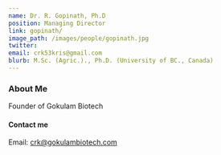 ```yaml
---
name: Dr. R. Gopinath, Ph.D
position: Managing Director
link: gopinath/
image_path: /images/people/gopinath.jpg
twitter:
email: crk53kris@gmail.com
blurb: M.Sc. (Agric.)., Ph.D. (University of BC., Canada)
---
```

### About Me
Founder of Gokulam Biotech

#### Contact me
Email: <a href="crk@gokulambiotech.com">crk@gokulambiotech.com</a>
